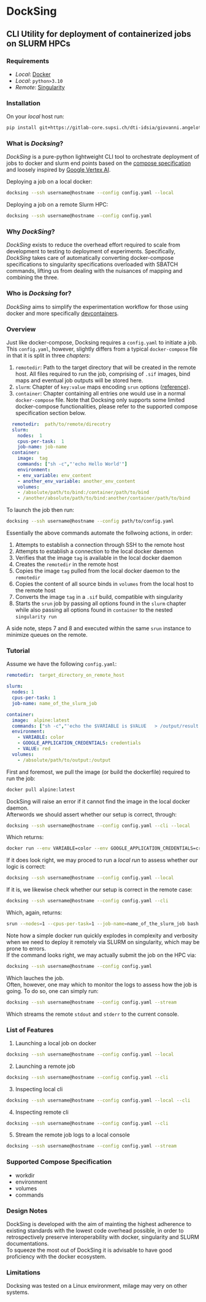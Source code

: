 # DockSing
## CLI Utility for deployment of containerized jobs on SLURM HPCs 
### Requirements 
* _Local_: [Docker](https://www.docker.com/products/docker-desktop/)
* _Local_: `python>3.10`
* _Remote_: [Singularity](https://docs.sylabs.io/guides/2.6/user-guide/index.html)

### Installation
On your _local_ host run:
```bash
pip install git+https://gitlab-core.supsi.ch/dti-idsia/giovanni.angelotti/docksing.git
```
### What is _Docksing_?
_DockSing_ is a pure-python lightweight CLI tool to orchestrate deployment of jobs to docker and slurm end points based on the [compose specification](https://compose-spec.io/) and loosely inspired by [Google Vertex AI](https://cloud.google.com/vertex-ai/docs).

Deploying a job on a local docker:
```bash
docksing --ssh username@hostname --config config.yaml --local
```

Deploying a job on a remote Slurm HPC:
```bash
docksing --ssh username@hostname --config config.yaml 
```
### Why _DockSing_?
_DockSing_ exists to reduce the overhead effort required to scale from development to testing to deployment of experiments.
Specifically, _DockSing_ takes care of automatically converting docker-compose specifications to singularity specifications overloaded with SBATCH commands, lifting us from dealing with the nuisances of mapping and combining the three.

### Who is _Docksing_ for?
_DockSing_ aims to simplify the experimentation workflow for those using docker and more specifically [devcontainers](https://code.visualstudio.com/docs/devcontainers/containers). 


### Overview
Just like docker-compose, Docksing requires a `config.yaml` to initiate a job.  
This `config.yaml`, however, slightly differs from a typical `docker-compose` file in that it is split in three _chapters_: 
1. `remotedir`: Path to the target directory that will be created in the remote host. All files required to run the job, comprising of `.sif` images, bind maps and eventual job outputs will be stored here. 
2. `slurm`: Chapter of `key:value` maps encoding `srun` options ([reference](https://slurm.schedmd.com/srun.html)).
3. `container`: Chapter containing all entries one would use in a normal `docker-compose` file. Note that Docksing only supports some limited docker-compose functionalities, please refer to the supported compose specification section below.


```yml
  remotedir:  path/to/remote/direcotry
  slurm:
    nodes:  1
    cpus-per-task:  1
    job-name: job-name
  container:
    image:  tag
    commands: ["sh -c","'echo Hello World'"]
    environment:
    - env_variable: env_content
    - another_env_variable: another_env_content  
    volumes:
    - /absolute/path/to/bind:/container/path/to/bind
    - /another/absolute/path/to/bind:another/container/path/to/bind
```

To launch the job then run:
```bash
docksing --ssh username@hostname --config path/to/config.yaml 
```
Essentially the above commands automate the follwoing actions, in order:
1.  Attempts to establish a connection through SSH to the remote host
2.  Attempts to establish a connection to the local docker daemon
3.  Verifies that the image `tag` is available in the local docker daemon 
4.  Creates the `remotedir` in the remote host
5.  Copies the image `tag` pulled from the local docker daemon to the `remotedir`
6.  Copies the content of all source binds in `volumes` from the local host to the remote host
7.  Converts the image `tag` in a `.sif` build, compatible with singularity  
8.  Starts the `srun` job by passing all options found in the `slurm` chapter while also passing all options found in `container` to the nested `singularity run` 

A side note, steps 7 and 8 and executed within the same `srun` instance to minimize queues on the remote.



### Tutorial
Assume we have the following `config.yaml`:
```yml
remotedir:  target_directory_on_remote_host

slurm:
  nodes: 1
  cpus-per-task: 1
  job-name: name_of_the_slurm_job

container:
  image:  alpine:latest
  commands: ["sh -c","'echo the $VARIABLE is $VALUE   > /output/result.txt'"]
  environment:
    - VARIABLE: color
    - GOOGLE_APPLICATION_CREDENTIALS: credentials
    - VALUE: red
  volumes:
    - /absolute/path/to/output:/output

```
First and foremost, we pull the image (or build the dockerfile) required to run the job:
```bash
docker pull alpine:latest
```
DockSing will raise an error if it cannot find the image in the local docker daemon.  
Afterwords we should assert whether our setup is correct, through:
```bash
docksing --ssh username@hostname --config config.yaml --cli --local
```
Which returns:
```bash
docker run --env VARIABLE=color --env GOOGLE_APPLICATION_CREDENTIALS=credentials --env VALUE=red --volume /absolute/path/to/output:/output alpine:latest sh -c 'echo the $VARIABLE is $VALUE   > /output/result.txt'
```
If it does look right, we may proced to run a _local run_ to assess whether our logic is correct:
```bash
docksing --ssh username@hostname --config config.yaml --local
```
If it is, we likewise check whether our setup is correct in the remote case:
```bash
docksing --ssh username@hostname --config config.yaml --cli 
```
Which, again, returns:
```bash
srun --nodes=1 --cpus-per-task=1 --job-name=name_of_the_slurm_job bash -c "singularity build target_directory_on_remote_host/91ef0af61f39.sif docker-archive://target_directory_on_remote_host/91ef0af61f39.tar && singularity run --env VARIABLE=color --env GOOGLE_APPLICATION_CREDENTIALS=credentials --env VALUE=red --bind target_directory_on_remote_host/output:/output target_directory_on_remote_host/91ef0af61f39.sif sh -c 'echo the $VARIABLE is $VALUE   > /output/result.txt'"
```
Note how a simple docker run quickly explodes in complexity and verbosity when we need to deploy it remotely via SLURM on singularity, which may be prone to errors.  
If the command looks right, we may actually submit the job on the HPC via:
```bash
docksing --ssh username@hostname --config config.yaml 
```
Which lauches the job.  
Often, however, one may which to monitor the logs to assess how the job is going.
To do so, one can simply run:
```bash
docksing --ssh username@hostname --config config.yaml --stream 
```
Which streams the remote `stdout` and `stderr` to the current console.


### List of Features
1. Launching a local job on docker
```bash
docksing --ssh username@hostname --config config.yaml --local 
```
2. Launching a remote job
```bash
docksing --ssh username@hostname --config config.yaml --cli
```
3. Inspecting local cli
```bash
docksing --ssh username@hostname --config config.yaml --local --cli
```
4. Inspecting remote cli
```bash
docksing --ssh username@hostname --config config.yaml --cli
```
5. Stream the remote job logs to a local console
```bash
docksing --ssh username@hostname --config config.yaml --stream
```

### Supported Compose Specification
- workdir
- environment
- volumes
- commands

### Design Notes
DockSing is developed with the aim of mainting the highest adherence to existing standards with the lowest code overhead possible, in order to retrospectively preserve interoperability with docker, singularity and SLURM documentations.  
To squeeze the most out of DockSing it is advisable to have good proficiency with the docker ecosystem.

### Limitations
Docksing was tested on a Linux environment, milage may very on other systems.

